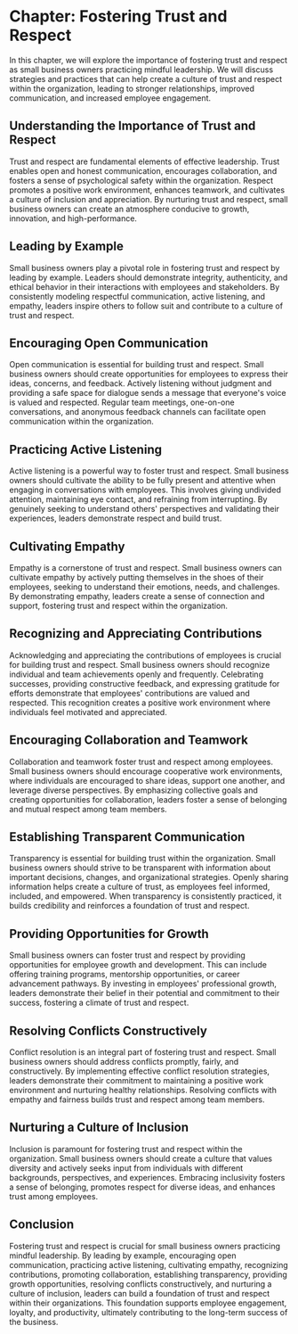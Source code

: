 Chapter: Fostering Trust and Respect
====================================

In this chapter, we will explore the importance of fostering trust and respect as small business owners practicing mindful leadership. We will discuss strategies and practices that can help create a culture of trust and respect within the organization, leading to stronger relationships, improved communication, and increased employee engagement.

Understanding the Importance of Trust and Respect
-------------------------------------------------

Trust and respect are fundamental elements of effective leadership. Trust enables open and honest communication, encourages collaboration, and fosters a sense of psychological safety within the organization. Respect promotes a positive work environment, enhances teamwork, and cultivates a culture of inclusion and appreciation. By nurturing trust and respect, small business owners can create an atmosphere conducive to growth, innovation, and high-performance.

Leading by Example
------------------

Small business owners play a pivotal role in fostering trust and respect by leading by example. Leaders should demonstrate integrity, authenticity, and ethical behavior in their interactions with employees and stakeholders. By consistently modeling respectful communication, active listening, and empathy, leaders inspire others to follow suit and contribute to a culture of trust and respect.

Encouraging Open Communication
------------------------------

Open communication is essential for building trust and respect. Small business owners should create opportunities for employees to express their ideas, concerns, and feedback. Actively listening without judgment and providing a safe space for dialogue sends a message that everyone's voice is valued and respected. Regular team meetings, one-on-one conversations, and anonymous feedback channels can facilitate open communication within the organization.

Practicing Active Listening
---------------------------

Active listening is a powerful way to foster trust and respect. Small business owners should cultivate the ability to be fully present and attentive when engaging in conversations with employees. This involves giving undivided attention, maintaining eye contact, and refraining from interrupting. By genuinely seeking to understand others' perspectives and validating their experiences, leaders demonstrate respect and build trust.

Cultivating Empathy
-------------------

Empathy is a cornerstone of trust and respect. Small business owners can cultivate empathy by actively putting themselves in the shoes of their employees, seeking to understand their emotions, needs, and challenges. By demonstrating empathy, leaders create a sense of connection and support, fostering trust and respect within the organization.

Recognizing and Appreciating Contributions
------------------------------------------

Acknowledging and appreciating the contributions of employees is crucial for building trust and respect. Small business owners should recognize individual and team achievements openly and frequently. Celebrating successes, providing constructive feedback, and expressing gratitude for efforts demonstrate that employees' contributions are valued and respected. This recognition creates a positive work environment where individuals feel motivated and appreciated.

Encouraging Collaboration and Teamwork
--------------------------------------

Collaboration and teamwork foster trust and respect among employees. Small business owners should encourage cooperative work environments, where individuals are encouraged to share ideas, support one another, and leverage diverse perspectives. By emphasizing collective goals and creating opportunities for collaboration, leaders foster a sense of belonging and mutual respect among team members.

Establishing Transparent Communication
--------------------------------------

Transparency is essential for building trust within the organization. Small business owners should strive to be transparent with information about important decisions, changes, and organizational strategies. Openly sharing information helps create a culture of trust, as employees feel informed, included, and empowered. When transparency is consistently practiced, it builds credibility and reinforces a foundation of trust and respect.

Providing Opportunities for Growth
----------------------------------

Small business owners can foster trust and respect by providing opportunities for employee growth and development. This can include offering training programs, mentorship opportunities, or career advancement pathways. By investing in employees' professional growth, leaders demonstrate their belief in their potential and commitment to their success, fostering a climate of trust and respect.

Resolving Conflicts Constructively
----------------------------------

Conflict resolution is an integral part of fostering trust and respect. Small business owners should address conflicts promptly, fairly, and constructively. By implementing effective conflict resolution strategies, leaders demonstrate their commitment to maintaining a positive work environment and nurturing healthy relationships. Resolving conflicts with empathy and fairness builds trust and respect among team members.

Nurturing a Culture of Inclusion
--------------------------------

Inclusion is paramount for fostering trust and respect within the organization. Small business owners should create a culture that values diversity and actively seeks input from individuals with different backgrounds, perspectives, and experiences. Embracing inclusivity fosters a sense of belonging, promotes respect for diverse ideas, and enhances trust among employees.

Conclusion
----------

Fostering trust and respect is crucial for small business owners practicing mindful leadership. By leading by example, encouraging open communication, practicing active listening, cultivating empathy, recognizing contributions, promoting collaboration, establishing transparency, providing growth opportunities, resolving conflicts constructively, and nurturing a culture of inclusion, leaders can build a foundation of trust and respect within their organizations. This foundation supports employee engagement, loyalty, and productivity, ultimately contributing to the long-term success of the business.
